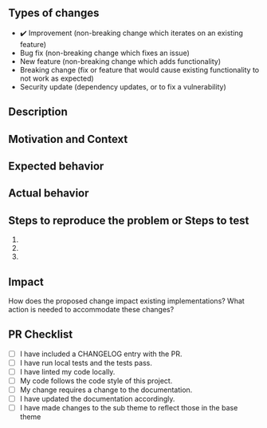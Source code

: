 <!-- Delete any parts of this template not applicable to your Pull Request. -->

## Types of changes
<!--- Put `:heavy_check_mark:` next to all the types of changes that apply: -->
- :heavy_check_mark: Improvement (non-breaking change which iterates on an existing feature)
- Bug fix (non-breaking change which fixes an issue)
- New feature (non-breaking change which adds functionality)
- Breaking change (fix or feature that would cause existing functionality to not work as expected)
- Security update (dependency updates, or to fix a vulnerability)

## Description
<!--- Describe your changes in detail -->

## Motivation and Context
<!--- Why is this change required? What problem does it solve? -->
<!--- If it fixes an open issue, please link to the issue here. -->

## Expected behavior
<!--- Describe what should happen. -->

## Actual behavior
<!--- Describe what actually happens. -->

## Steps to reproduce the problem or Steps to test

  1.
  1.
  1.
  
  
## Impact
How does the proposed change impact existing implementations? What action is needed to accommodate these changes?

## PR Checklist
<!--- Put an `x` in all the boxes that apply. -->
- [ ] I have included a CHANGELOG entry with the PR.
- [ ] I have run local tests and the tests pass.
- [ ] I have linted my code locally.
- [ ] My code follows the code style of this project.
- [ ] My change requires a change to the documentation.
- [ ] I have updated the documentation accordingly.
- [ ] I have made changes to the sub theme to reflect those in the base theme
